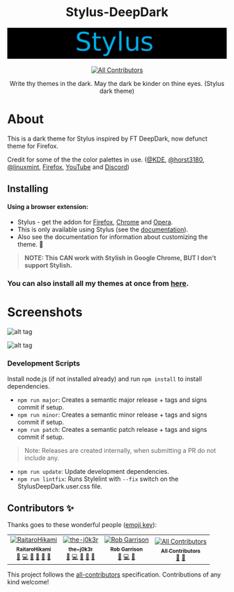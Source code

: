 <h1 align="center">Stylus-DeepDark</h1>
<img src="./Images/Stylus-DeepDark.png">
</h1>
<p align="center">
  <a href="https://github.com/RaitaroH/Stylus-DeepDark/#contributors">
    <img src="https://img.shields.io/badge/all_contributors-4-orange.svg?style=flat-square" alt="All Contributors">
  </a>
</p>
<p align="center">Write thy themes in the dark. May the dark be kinder on thine eyes. (Stylus dark theme)</p>

# About

This is a dark theme for Stylus inspired by FT DeepDark, now defunct theme for Firefox.

Credit for some of the the color palettes in use. ([@KDE](https://github.com/KDE), [@horst3180](https://github.com/horst3180), [@linuxmint](https://github.com/linuxmint), [Firefox](https://www.mozilla.org/en-US/firefox/new/), [YouTube](https://www.youtube.com/) and [Discord](https://discordapp.com/))

## Installing

#### Using a browser extension:
* Stylus - get the addon for [Firefox](https://addons.mozilla.org/en-US/firefox/addon/styl-us/), [Chrome](https://chrome.google.com/webstore/detail/stylus/clngdbkpkpeebahjckkjfobafhncgmne) and [Opera](https://addons.opera.com/en-gb/extensions/details/stylus/).
* This is only available using Stylus (see the [documentation](https://github.com/openstyles/stylus/wiki/Usercss)).
* Also see the documentation for information about customizing the theme. :tada:

>**NOTE: This CAN work with Stylish in Google Chrome, BUT I don't support Stylish.**

### **You can also install all my themes at once from [here](https://gitlab.com/RaitaroH/Import-All-Deepdark).**

# Screenshots

![alt tag](./Images/manager.gif)

![alt tag](./Images/editor.gif)

### Development Scripts

Install node.js (if not installed already) and run `npm install` to install dependencies.

* `npm run major`: Creates a semantic major release + tags and signs commit if setup.
* `npm run minor`: Creates a semantic minor release + tags and signs commit if setup.
* `npm run patch`: Creates a semantic patch release + tags and signs commit if setup.

> Note: Releases are created internally, when submitting a PR do not include any.

* `npm run update`: Update development dependencies.
* `npm run lintfix`: Runs Stylelint with `--fix` switch on the  StylusDeepDark.user.css file.

## Contributors ✨

Thanks goes to these wonderful people ([emoji key](https://allcontributors.org/docs/en/emoji-key)):

<!-- ALL-CONTRIBUTORS-LIST:START - Do not remove or modify this section -->
<!-- prettier-ignore -->
<table>
  <tr>
    <td align="center"><a href="https://userstyles.org/users/377182"><img src="https://avatars1.githubusercontent.com/u/19552720?v=4" width="100px;" alt="RaitaroHikami"/><br /><sub><b>RaitaroHikami</b></sub></a><br /><a href="https://github.com/RaitaroH/Stylus-DeepDark/issues?q=author%3ARaitaroH" title="Bug reports">🐛</a> <a href="https://github.com/RaitaroH/Stylus-DeepDark/commits?author=RaitaroH" title="Code">💻</a> <a href="#design-RaitaroH" title="Design">🎨</a> <a href="https://github.com/RaitaroH/Stylus-DeepDark/commits?author=RaitaroH" title="Documentation">📖</a> <a href="#ideas-RaitaroH" title="Ideas, Planning, & Feedback">🤔</a> <a href="#maintenance-RaitaroH" title="Maintenance">🚧</a></td>
    <td align="center"><a href="https://github.com/the-j0k3r"><img src="https://avatars0.githubusercontent.com/u/31389848?v=4" width="100px;" alt="the-j0k3r"/><br /><sub><b>the-j0k3r</b></sub></a><br /><a href="https://github.com/RaitaroH/Stylus-DeepDark/issues?q=author%3Athe-j0k3r" title="Bug reports">🐛</a> <a href="https://github.com/RaitaroH/Stylus-DeepDark/commits?author=the-j0k3r" title="Code">💻</a> <a href="#design-the-j0k3r" title="Design">🎨</a> <a href="#ideas-the-j0k3r" title="Ideas, Planning, & Feedback">🤔</a> <a href="#maintenance-the-j0k3r" title="Maintenance">🚧</a></td>
    <td align="center"><a href="http://wowmotty.blogspot.com/"><img src="https://avatars2.githubusercontent.com/u/136959?v=4" width="100px;" alt="Rob Garrison"/><br /><sub><b>Rob Garrison</b></sub></a><br /><a href="https://github.com/RaitaroH/Stylus-DeepDark/issues?q=author%3AMottie" title="Bug reports">🐛</a> <a href="https://github.com/RaitaroH/Stylus-DeepDark/commits?author=Mottie" title="Code">💻</a> <a href="#design-Mottie" title="Design">🎨</a></td>
    <td align="center"><a href="https://allcontributors.org"><img src="https://avatars1.githubusercontent.com/u/46410174?v=4" width="100px;" alt="All Contributors"/><br /><sub><b>All Contributors</b></sub></a><br /><a href="#design-all-contributors" title="Design">🎨</a> <a href="https://github.com/RaitaroH/Stylus-DeepDark/commits?author=all-contributors" title="Documentation">📖</a></td>
  </tr>
</table>

<!-- ALL-CONTRIBUTORS-LIST:END -->

This project follows the [all-contributors](https://github.com/all-contributors/all-contributors) specification. Contributions of any kind welcome!
